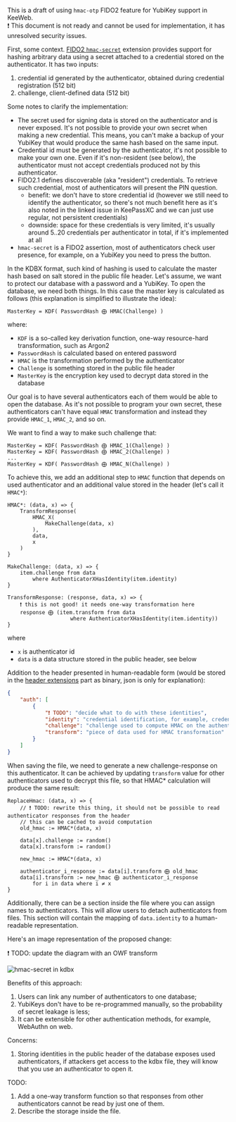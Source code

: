 This is a draft of using `hmac-otp` FIDO2 feature for YubiKey support in KeeWeb.  
❗ This document is not ready and cannot be used for implementation, it has unresolved security issues.

First, some context. [FIDO2 `hmac-secret`](https://fidoalliance.org/specs/fido-v2.1-rd-20210309/fido-client-to-authenticator-protocol-v2.1-rd-20210309.html#sctn-hmac-secret-extension) extension provides support for hashing arbitrary data using a secret attached to a credential stored on the authenticator. It has two inputs:

1. credential id generated by the authenticator, obtained during credential registration (512 bit)
2. challenge, client-defined data (512 bit)

Some notes to clarify the implementation:

- The secret used for signing data is stored on the authenticator and is never exposed. It's not possible to provide your own secret when making a new credential. This means, you can't make a backup of your YubiKey that would produce the same hash based on the same input.
- Credential id must be generated by the authenticator, it's not possible to make your own one. Even if it's non-resident (see below), the authenticator must not accept credentials produced not by this authenticator.
- FIDO2.1 defines discoverable (aka "resident") credentials. To retrieve such credential, most of authenticators will present the PIN question.
    - benefit: we don't have to store credential id (however we still need to identify the authenticator, so there's not much benefit here as it's also noted in the linked issue in KeePassXC and we can just use regular, not persistent credentials)
    - downside: space for these credentials is very limited, it's usually around 5..20 credentials per authenticator in total, if it's implemented at all
- `hmac-secret` is a FIDO2 assertion, most of authenticators check user presence, for example, on a YubiKey you need to press the button.

In the KDBX format, such kind of hashing is used to calculate the master hash based on salt stored in the public file header. Let's assume, we want to protect our database with a password and a YubiKey. To open the database, we need both things. In this case the master key is calculated as follows (this explanation is simplified to illustrate the idea):

```
MasterKey = KDF( PasswordHash ⨁ HMAC(Challenge) )
```

where:
- `KDF` is a so-called key derivation function, one-way resource-hard transformation, such as Argon2
- `PasswordHash` is calculated based on entered password
- `HMAC` is the transformation performed by the authenticator
- `Challenge` is something stored in the public file header
- `MasterKey` is the encryption key used to decrypt data stored in the database

Our goal is to have several authenticators each of them would be able to open the database. As it's not possible to program your own secret, these authenticators can't have equal `HMAC` transformation and instead they provide `HMAC_1`, `HMAC_2`, and so on.

We want to find a way to make such challenge that:
```
MasterKey = KDF( PasswordHash ⨁ HMAC_1(Challenge) )
MasterKey = KDF( PasswordHash ⨁ HMAC_2(Challenge) )
...
MasterKey = KDF( PasswordHash ⨁ HMAC_N(Challenge) )
```

To achieve this, we add an additional step to `HMAC` function that depends on used authenticator and an additional value stored in the header (let's call it `HMAC*`):

```
HMAC*: (data, x) => {
    TransformResponse(
        HMAC_X(
            MakeChallenge(data, x)
        ),
        data,
        x
    )
}

MakeChallenge: (data, x) => {
    item.challenge from data
        where AuthenticatorXHasIdentity(item.identity)
}

TransformResponse: (response, data, x) => {
    ❗ this is not good! it needs one-way transformation here
    response ⨁ (item.transform from data
                    where AuthenticatorXHasIdentity(item.identity))
}
```

where
- `x` is authenticator id
- `data` is a data structure stored in the public header, see below

Addition to the header presented in human-readable form (would be stored in the [header extensions](https://keepass.info/help/kb/kdbx_4.html#exthdr) part as binary, json is only for explanation):
```json
{
    "auth": [
        {
            "❗ TODO": "decide what to do with these identities",
            "identity": "credential identification, for example, credential_id",
            "challenge": "challenge used to compute HMAC on the authenticator",
            "transform": "piece of data used for HMAC transformation"
        }
    ]
}
```

When saving the file, we need to generate a new challenge-response on this authenticator. It can be achieved by updating `transform` value for other authenticators used to decrypt this file, so that HMAC* calculation will produce the same result:

```
ReplaceHmac: (data, x) => {
    // ❗ TODO: rewrite this thing, it should not be possible to read authenticator responses from the header
    // this can be cached to avoid computation
    old_hmac := HMAC*(data, x)

    data[x].challenge := random()
    data[x].transform := random()

    new_hmac := HMAC*(data, x)

    authenticator_i_response := data[i].transform ⨁ old_hmac
    data[i].transform := new_hmac ⨁ authenticator_i_response
        for i in data where i ≠ x
}
```

Additionally, there can be a section inside the file where you can assign names to authenticators. This will allow users to detach authenticators from files. This section will contain the mapping of `data.identity` to a human-readable representation.

Here's an image representation of the proposed change:

❗ TODO: update the diagram with an OWF transform

![hmac-secret in kdbx](https://user-images.githubusercontent.com/633557/113034278-35df2000-9192-11eb-9a73-b1770421f6bc.png)


Benefits of this approach:
1. Users can link any number of authenticators to one database;
2. YubiKeys don't have to be re-programmed manually, so the probability of secret leakage is less;
3. It can be extensible for other authentication methods, for example, WebAuthn on web.

Concerns:
1. Storing identities in the public header of the database exposes used authenticators, if attackers get access to the kdbx file, they will know that you use an authenticator to open it.

TODO:
1. Add a one-way transform function so that responses from other authenticators cannot be read by just one of them.
2. Describe the storage inside the file.
